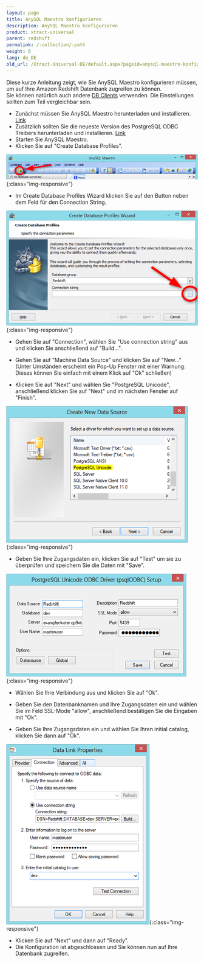 ```yaml
---
layout: page
title: AnySQL Maestro konfigurieren
description: AnySQL Maestro konfigurieren
product: xtract-universal
parent: redshift
permalink: /:collection/:path
weight: 6
lang: de_DE
old_url: /Xtract-Universal-DE/default.aspx?pageid=anysql-maestro-konfigurieren
---
```


Diese kurze Anleitung zeigt, wie Sie AnySQL Maestro konfigurieren müssen, um auf Ihre Amazon Redshift Datenbank zugreifen zu können.<br>
Sie können natürlich auch andere [DB Clients](https://docs.aws.amazon.com/redshift/latest/mgmt/connecting-using-workbench.html) verwenden. Die Einstellungen sollten zum Teil vergleichbar sein. 

- Zunächst müssen Sie AnySQL Maestro herunterladen und installieren. [Link](https://www.sqlmaestro.com/products/anysql/maestro/download/)
- Zusätzlich sollten Sie die neueste Version des PostgreSQL ODBC Treibers herunterladen und installieren. [Link](http://ftp.postgresql.org/pub/odbc/versions/msi/psqlodbc_08_04_0200.zip)
- Starten Sie AnySQL Maestro.
- Klicken Sie auf "Create Database Profiles".

![RS-Configure-AnySQL-Add-Profile-Button](/img/content/RS-Configure-AnySQL-Add-Profile-Button.png){:class="img-responsive"}

- Im Create Database Profiles Wizard klicken Sie auf den Button neben dem Feld für den Connection String.

![RS-Configure-AnySQL-Database-Profiles-Wizard](/img/content/RS-Configure-AnySQL-Database-Profiles-Wizard.png){:class="img-responsive"}

- Gehen Sie auf "Connection", wählen Sie "Use connection string" aus und klicken Sie anschließend auf "Build...".
- Gehen Sie auf "Machine Data Source" und klicken Sie auf "New..." (Unter Umständen erscheint ein Pop-Up Fenster mit einer Warnung.
  Dieses können Sie einfach mit einem Klick auf "Ok" schließen)


- Klicken Sie auf "Next" und wählen Sie "PostgreSQL Unicode", anschließend klicken Sie auf "Next" und im nächsten Fenster auf "Finish".

![RS-Configure-AnySQL-Choose-Driver](/img/content/RS-Configure-AnySQL-Choose-Driver.png){:class="img-responsive"}

- Geben Sie Ihre Zugangsdaten ein, klicken Sie auf "Test" um sie zu überprüfen und speichern Sie die Daten mit "Save".

![RS-Configure-AnySQL-Enter-Credentials](/img/content/RS-Configure-AnySQL-Enter-Credentials.png){:class="img-responsive"}

- Wählen Sie Ihre Verbindung aus und klicken Sie auf "Ok".
- Geben Sie den Datenbanknamen und Ihre Zugangsdaten ein und wählen Sie im Feld SSL-Mode "allow", anschließend bestätigen Sie die     Eingaben mit "Ok".


- Geben Sie Ihre Zugangsdaten ein und wählen Sie Ihren initial catalog, klicken Sie dann auf "Ok".

![RS-Configure-AnySQL-Data-Link-Properties](/img/content/RS-Configure-AnySQL-Data-Link-Properties.png){:class="img-responsive"}

- Klicken Sie auf "Next" und dann auf "Ready".
- Die Konfiguration ist abgeschlossen und Sie können nun auf Ihre Datenbank zugreifen. 